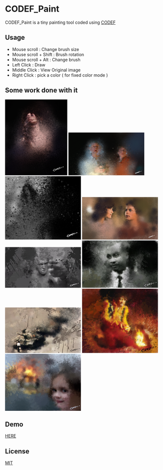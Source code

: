 # CODEF_Paint

CODEF_Paint is a tiny painting tool coded using [CODEF](https://codef.santo.fr)

## Usage
- Mouse scroll : Change brush size
- Mouse scroll + Shift :  Brush rotation
- Mouse scroll + Alt : Change brush
- Left Click : Draw
- Middle Click : View Original image
- Right Click : pick a color ( for fixed color mode )

## Some work done with it

[![](README_Medias/1-250.png)](README_Medias/1-800.png)
[![](README_Medias/2-250.png)](README_Medias/2-800.png)
[![](README_Medias/3-250.png)](README_Medias/3-800.png)
[![](README_Medias/4-250.png)](README_Medias/4-800.png)
[![](README_Medias/5-250.png)](README_Medias/5-800.png)
[![](README_Medias/6-250.png)](README_Medias/6-800.png)
[![](README_Medias/7-250.png)](README_Medias/7-800.png)
[![](README_Medias/8-250.png)](README_Medias/8-800.png)
[![](README_Medias/9-250.png)](README_Medias/9-800.png)

## Demo
[HERE](https://n0namen0.github.io/CODEF_Paint/)

## License
[MIT](https://choosealicense.com/licenses/mit/)
